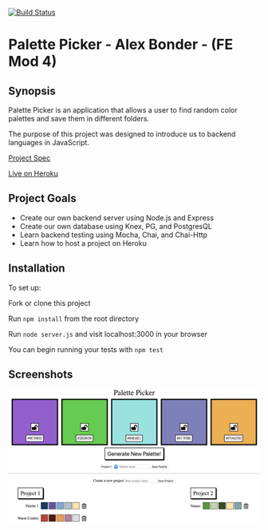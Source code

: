 [![Build Status](https://travis-ci.org/lexbonder/palette-picker.svg?branch=master)](https://travis-ci.org/lexbonder/palette-picker)

# Palette Picker - Alex Bonder - (FE Mod 4)

## Synopsis

Palette Picker is an application that allows a user to find random color palettes and save them in different folders.

The purpose of this project was designed to introduce us to backend languages in JavaScript.

[Project Spec](http://frontend.turing.io/projects/palette-picker.html)

[Live on Heroku](https://palette-picker-lexbonder.herokuapp.com/)

## Project Goals

* Create our own backend server using Node.js and Express
* Create our own database using Knex, PG, and PostgresQL
* Learn backend testing using Mocha, Chai, and Chai-Http
* Learn how to host a project on Heroku

## Installation

To set up: 

Fork or clone this project

Run `npm install` from the root directory

Run `node server.js` and visit localhost:3000 in your browser

You can begin running your tests with `npm test`

## Screenshots

![Landing Page](palette-picker.png)
